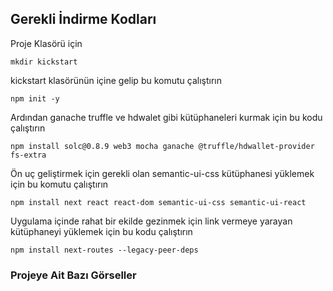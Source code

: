 ## Gerekli İndirme Kodları

Proje Klasörü için 

`mkdir kickstart`

kickstart klasörünün içine gelip bu komutu çalıştırın

`npm init -y`

Ardından ganache truffle ve hdwalet gibi kütüphaneleri kurmak için bu kodu çalıştırın

`npm install solc@0.8.9 web3 mocha ganache @truffle/hdwallet-provider fs-extra`

Ön uç geliştirmek için gerekli olan semantic-ui-css kütüphanesi yüklemek için bu komutu çalıştırın

`npm install next react react-dom semantic-ui-css semantic-ui-react`

Uygulama içinde rahat bir ekilde gezinmek için link vermeye yarayan kütüphaneyi yüklemek için bu kodu çalıştırın

`npm install next-routes --legacy-peer-deps`

### Projeye Ait Bazı Görseller
